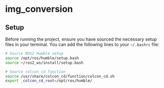 # img_conversion

## Setup
Before running the project, ensure you have sourced the necessary setup files in your terminal. You can add the following lines to your `~/.bashrc` file:

```bash
# Source ROS2 Humble setup
source /opt/ros/humble/setup.bash
source ~/ros2_ws/install/setup.bash

# Source colcon_cd function
source /usr/share/colcon_cd/function/colcon_cd.sh
export _colcon_cd_root=/opt/ros/humble/
